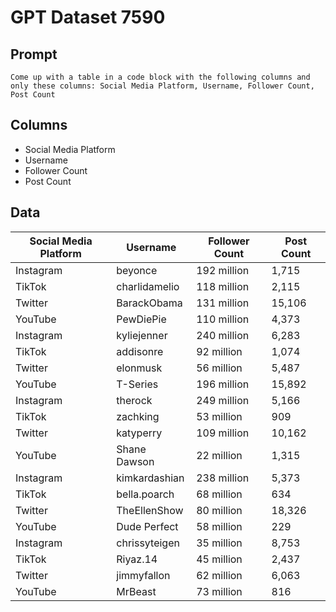 # GPT Dataset 7590
## Prompt
```
Come up with a table in a code block with the following columns and only these columns: Social Media Platform, Username, Follower Count, Post Count
```
## Columns
- Social Media Platform
- Username
- Follower Count
- Post Count

## Data
| Social Media Platform | Username         | Follower Count | Post Count |
|-----------------------|------------------|----------------|------------|
| Instagram             | beyonce          | 192 million    | 1,715      |
| TikTok                | charlidamelio    | 118 million    | 2,115      |
| Twitter               | BarackObama      | 131 million    | 15,106     |
| YouTube               | PewDiePie        | 110 million    | 4,373      |
| Instagram             | kyliejenner      | 240 million    | 6,283      |
| TikTok                | addisonre        | 92 million     | 1,074      |
| Twitter               | elonmusk         | 56 million     | 5,487      |
| YouTube               | T-Series         | 196 million    | 15,892     |
| Instagram             | therock          | 249 million    | 5,166      |
| TikTok                | zachking         | 53 million     | 909        |
| Twitter               | katyperry        | 109 million    | 10,162     |
| YouTube               | Shane Dawson     | 22 million     | 1,315      |
| Instagram             | kimkardashian    | 238 million    | 5,373      |
| TikTok                | bella.poarch     | 68 million     | 634        |
| Twitter               | TheEllenShow     | 80 million     | 18,326     |
| YouTube               | Dude Perfect     | 58 million     | 229        |
| Instagram             | chrissyteigen    | 35 million     | 8,753      |
| TikTok                | Riyaz.14         | 45 million     | 2,437      |
| Twitter               | jimmyfallon      | 62 million     | 6,063      |
| YouTube               | MrBeast          | 73 million     | 816        |
